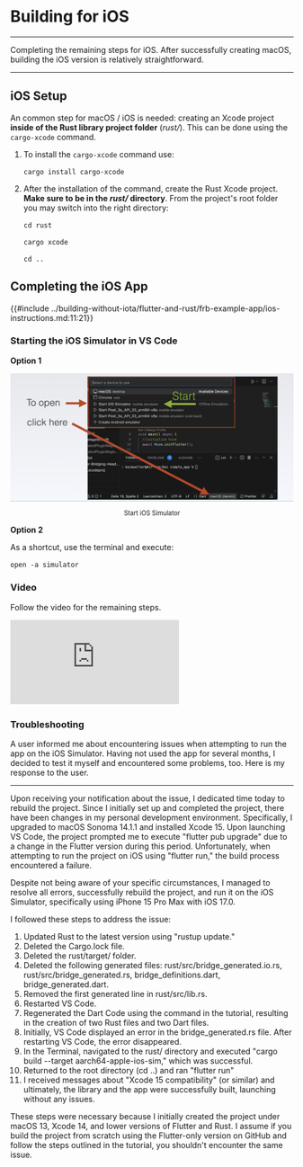 # Building for iOS

---

Completing the remaining steps for iOS. After successfully creating macOS, building the iOS version is relatively straightforward.

---

## iOS Setup

An common step for macOS / iOS is needed: creating an Xcode project **inside of the Rust library project folder** (_rust/_). This can be done using the `cargo-xcode` command.

1. To install the `cargo-xcode` command use:

   ```
   cargo install cargo-xcode
   ```

2. After the installation of the command, create the Rust Xcode project. **Make sure to be in the _rust/_ directory**. From the project's root folder you may switch into the right directory:

   ```
   cd rust
   ```

   ```
   cargo xcode
   ```

   ```
   cd ..
   ```

## Completing the iOS App

{{#include ../building-without-iota/flutter-and-rust/frb-example-app/ios-instructions.md:11:21}}

### Starting the iOS Simulator in VS Code

**Option 1**

<figure style="margin:0;"><img src="../assets/start-ios-simulator.png" alt="Start iOS Simulator"><figcaption style="font-size: 0.8em;text-align:center;"><p>Start iOS Simulator</p></figcaption></figure>

**Option 2**

As a shortcut, use the terminal and execute:

```
open -a simulator
```

### Video

Follow the video for the remaining steps.

<iframe 
    class="video"  
    src="https://www.youtube.com/embed/-dXodEDAL_Q" 
    title="Building a Simple App for SHIMMER - finalize the iOS part" 
    frameborder="0" 
    allow="accelerometer; autoplay; clipboard-write; encrypted-media; gyroscope; picture-in-picture; web-share" 
    allowfullscreen>
</iframe>

### Troubleshooting

A user informed me about encountering issues when attempting to run the app on the iOS Simulator. Having not used the app for several months, I decided to test it myself and encountered some problems, too. Here is my response to the user.

---

Upon receiving your notification about the issue, I dedicated time today to rebuild the project. Since I initially set up and completed the project, there have been changes in my personal development environment. Specifically, I upgraded to macOS Sonoma 14.1.1 and installed Xcode 15. Upon launching VS Code, the project prompted me to execute "flutter pub upgrade" due to a change in the Flutter version during this period. Unfortunately, when attempting to run the project on iOS using "flutter run," the build process encountered a failure.

Despite not being aware of your specific circumstances, I managed to resolve all errors, successfully rebuild the project, and run it on the iOS Simulator, specifically using iPhone 15 Pro Max with iOS 17.0.

I followed these steps to address the issue:

1. Updated Rust to the latest version using "rustup update."
2. Deleted the Cargo.lock file.
3. Deleted the rust/target/ folder.
4. Deleted the following generated files: rust/src/bridge_generated.io.rs, rust/src/bridge_generated.rs, bridge_definitions.dart, bridge_generated.dart.
5. Removed the first generated line in rust/src/lib.rs.
6. Restarted VS Code.
7. Regenerated the Dart Code using the command in the tutorial, resulting in the creation of two Rust files and two Dart files.
8. Initially, VS Code displayed an error in the bridge_generated.rs file. After restarting VS Code, the error disappeared.
9. In the Terminal, navigated to the rust/ directory and executed "cargo build --target aarch64-apple-ios-sim," which was successful.
10. Returned to the root directory (cd ..) and ran "flutter run"
11. I received messages about "Xcode 15 compatibility" (or similar) and ultimately, the library and the app were successfully built, launching without any issues.

These steps were necessary because I initially created the project under macOS 13, Xcode 14, and lower versions of Flutter and Rust. I assume if you build the project from scratch using the Flutter-only version on GitHub and follow the steps outlined in the tutorial, you shouldn't encounter the same issue.
